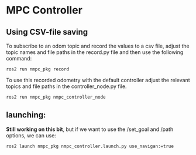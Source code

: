 # MPC Controller

## Using CSV-file saving
To subscribe to an odom topic and record the values to a csv file, adjust the topic names and file paths in the record.py file and then use the following command:
```
ros2 run nmpc_pkg record
```
To use this recorded odometry with the default controller adjust the relevant topics and file paths in the controller_node.py file.
```
ros2 run nmpc_pkg nmpc_controller_node
```

## launching:
**Still working on this bit**, but if we want to use the /set_goal and /path options, we can use:
```
ros2 launch nmpc_pkg nmpc_controller.launch.py use_navigan:=true
```